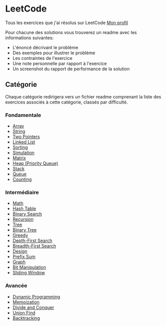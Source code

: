 # LeetCode

Tous les exercices que j'ai résolus sur LeetCode [Mon profil](https://leetcode.com/SlicedPotatoes/)

Pour chacune des solutions vous trouverez un readme avec les informations suivantes:

- L'énoncé décrivant le problème
- Des exemples pour illustrer le problème
- Les contraintes de l'exercice
- Une note personnelle par rapport à l'exercice
- Un screenshot du rapport de performance de la solution

## Catégorie

Chaque catégorie redirigera vers un fichier readme comprenant la liste des exercices associés à cette catégorie, classés par difficulté.

### Fondamentale

- [Array](./skills/array.md)
- [String](./skills/string.md)
- [Two Pointers](./skills/two_pointers.md)
- [Linked List](./skills/linked_list.md)
- [Sorting](./skills/sorting.md)
- [Simulation](./skills/simulation.md)
- [Matrix](./skills/matrix.md)
- [Heap (Priority Queue)](./skills/priority_queue.md)
- [Stack](./skills/stack.md)
- [Queue](./skills/queue.md)
- [Counting](./skills/counting.md)

### Intermédiaire

- [Math](./skills/math.md)
- [Hash Table](./skills/hash_table.md)
- [Binary Search](./skills/binary_search.md)
- [Recursion](./skills/recursion.md)
- [Tree](./skills/tree.md)
- [Binary Tree](./skills/binary_tree.md)
- [Greedy](./skills/greedy.md)
- [Depth-First Search](./skills/dfs.md)
- [Breadth-First Search](./skills/bfs.md)
- [Design](./skills/design.md)
- [Prefix Sum](./skills/prefix_sum.md)
- [Graph](./skills/graph.md)
- [Bit Manipulation](./skills/bit_manipulation.md)
- [Sliding Window](./skills/sliding_window.md)

### Avancée

- [Dynamic Programming](./skills/dp.md)
- [Memoization](./skills/memoization.md)
- [Divide and Conquer](./skills/divide_and_conquer.md)
- [Union Find](./skills/union_find.md)
- [Backtracking](./skills/backtracking.md)
